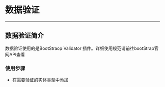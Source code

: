 # 数据验证

---

## 数据验证简介

数据验证使用的是BootStraop Validator 插件。详细使用规范请前往bootStrap官网API查看

### 使用步骤

* 在需要验证的实体类型中添加



